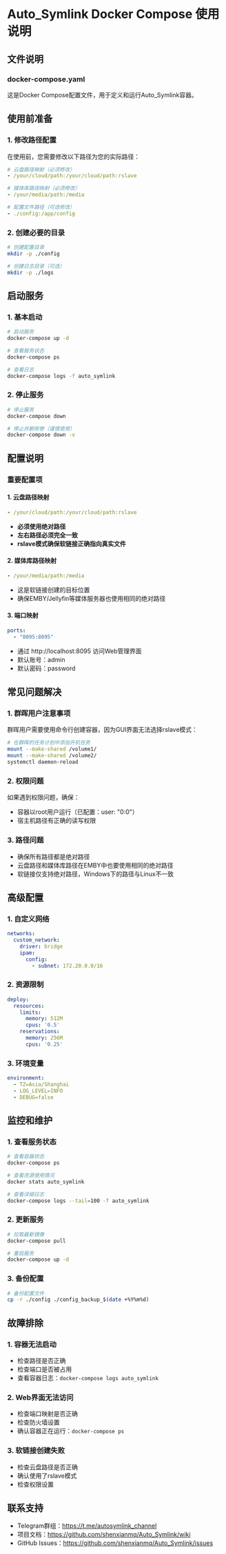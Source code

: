 # Auto_Symlink Docker Compose 使用说明

## 文件说明

### docker-compose.yaml
这是Docker Compose配置文件，用于定义和运行Auto_Symlink容器。

## 使用前准备

### 1. 修改路径配置
在使用前，您需要修改以下路径为您的实际路径：

```yaml
# 云盘路径映射（必须修改）
- /your/cloud/path:/your/cloud/path:rslave

# 媒体库路径映射（必须修改）
- /your/media/path:/media

# 配置文件路径（可选修改）
- ./config:/app/config
```

### 2. 创建必要的目录
```bash
# 创建配置目录
mkdir -p ./config

# 创建日志目录（可选）
mkdir -p ./logs
```

## 启动服务

### 1. 基本启动
```bash
# 启动服务
docker-compose up -d

# 查看服务状态
docker-compose ps

# 查看日志
docker-compose logs -f auto_symlink
```

### 2. 停止服务
```bash
# 停止服务
docker-compose down

# 停止并删除卷（谨慎使用）
docker-compose down -v
```

## 配置说明

### 重要配置项

#### 1. 云盘路径映射
```yaml
- /your/cloud/path:/your/cloud/path:rslave
```
- **必须使用绝对路径**
- **左右路径必须完全一致**
- **rslave模式确保软链接正确指向真实文件**

#### 2. 媒体库路径映射
```yaml
- /your/media/path:/media
```
- 这是软链接创建的目标位置
- 确保EMBY/Jellyfin等媒体服务器也使用相同的绝对路径

#### 3. 端口映射
```yaml
ports:
  - "8095:8095"
```
- 通过 http://localhost:8095 访问Web管理界面
- 默认账号：admin
- 默认密码：password

## 常见问题解决

### 1. 群晖用户注意事项
群晖用户需要使用命令行创建容器，因为GUI界面无法选择rslave模式：

```bash
# 在群晖的任务计划中添加开机任务
mount --make-shared /volume1/
mount --make-shared /volume2/
systemctl daemon-reload
```

### 2. 权限问题
如果遇到权限问题，确保：
- 容器以root用户运行（已配置：user: "0:0"）
- 宿主机路径有正确的读写权限

### 3. 路径问题
- 确保所有路径都是绝对路径
- 云盘路径和媒体库路径在EMBY中也要使用相同的绝对路径
- 软链接仅支持绝对路径，Windows下的路径与Linux不一致

## 高级配置

### 1. 自定义网络
```yaml
networks:
  custom_network:
    driver: bridge
    ipam:
      config:
        - subnet: 172.20.0.0/16
```

### 2. 资源限制
```yaml
deploy:
  resources:
    limits:
      memory: 512M
      cpus: '0.5'
    reservations:
      memory: 256M
      cpus: '0.25'
```

### 3. 环境变量
```yaml
environment:
  - TZ=Asia/Shanghai
  - LOG_LEVEL=INFO
  - DEBUG=false
```

## 监控和维护

### 1. 查看服务状态
```bash
# 查看容器状态
docker-compose ps

# 查看资源使用情况
docker stats auto_symlink

# 查看详细日志
docker-compose logs --tail=100 -f auto_symlink
```

### 2. 更新服务
```bash
# 拉取最新镜像
docker-compose pull

# 重启服务
docker-compose up -d
```

### 3. 备份配置
```bash
# 备份配置文件
cp -r ./config ./config_backup_$(date +%Y%m%d)
```

## 故障排除

### 1. 容器无法启动
- 检查路径是否正确
- 检查端口是否被占用
- 查看容器日志：`docker-compose logs auto_symlink`

### 2. Web界面无法访问
- 检查端口映射是否正确
- 检查防火墙设置
- 确认容器正在运行：`docker-compose ps`

### 3. 软链接创建失败
- 检查云盘路径是否正确
- 确认使用了rslave模式
- 检查权限设置

## 联系支持

- Telegram群组：https://t.me/autosymlink_channel
- 项目文档：https://github.com/shenxianmq/Auto_Symlink/wiki
- GitHub Issues：https://github.com/shenxianmq/Auto_Symlink/issues
